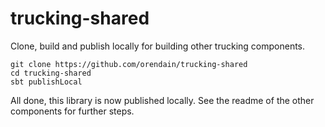 # trucking-shared

Clone, build and publish locally for building other trucking components.
```
git clone https://github.com/orendain/trucking-shared
cd trucking-shared
sbt publishLocal
```

All done, this library is now published locally.  See the readme of the other components for further steps.
